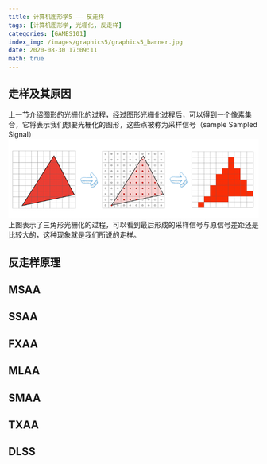```yaml
---
title: 计算机图形学5 —— 反走样
tags: [计算机图形学, 光栅化, 反走样]
categories: [GAMES101]
index_img: /images/graphics5/graphics5_banner.jpg
date: 2020-08-30 17:09:11
math: true
---
```


## 走样及其原因
上一节介绍图形的光栅化的过程，经过图形光栅化过程后，可以得到一个像素集合，它将表示我们想要光栅化的图形，这些点被称为采样信号（sample Sampled Signal）
![](/images/graphics5/graphics5_sample.png)
上图表示了三角形光栅化的过程，可以看到最后形成的采样信号与原信号差距还是比较大的，这种现象就是我们所说的走样。
## 反走样原理

## MSAA

## SSAA

## FXAA

## MLAA

## SMAA

## TXAA

## DLSS